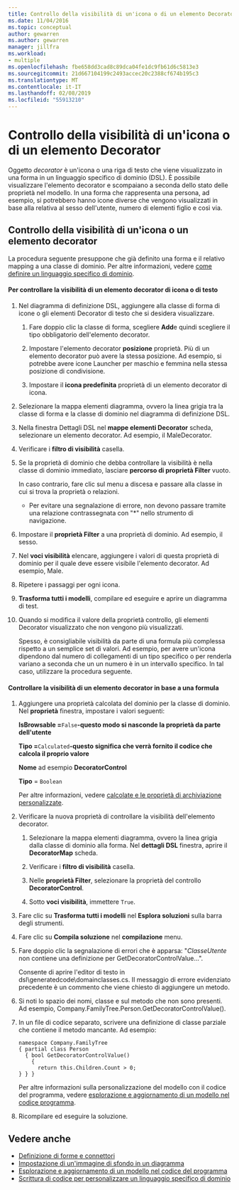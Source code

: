 ```yaml
---
title: Controllo della visibilità di un'icona o di un elemento Decorator
ms.date: 11/04/2016
ms.topic: conceptual
author: gewarren
ms.author: gewarren
manager: jillfra
ms.workload:
- multiple
ms.openlocfilehash: fbe658dd3cad8c89dca04fe1dc9fb61d6c5813e3
ms.sourcegitcommit: 21d667104199c2493accec20c2388cf674b195c3
ms.translationtype: MT
ms.contentlocale: it-IT
ms.lasthandoff: 02/08/2019
ms.locfileid: "55913210"
---
```

# <a name="controlling-the-visibility-of-an-icon-or-decorator"></a>Controllo della visibilità di un'icona o di un elemento Decorator
Oggetto *decorator* è un'icona o una riga di testo che viene visualizzato in una forma in un linguaggio specifico di dominio (DSL). È possibile visualizzare l'elemento decorator e scompaiano a seconda dello stato delle proprietà nel modello. In una forma che rappresenta una persona, ad esempio, si potrebbero hanno icone diverse che vengono visualizzati in base alla relativa al sesso dell'utente, numero di elementi figlio e così via.

## <a name="controlling-the-visibility-of-an-icon-or-decorator"></a>Controllo della visibilità di un'icona o un elemento decorator
 La procedura seguente presuppone che già definito una forma e il relativo mapping a una classe di dominio. Per altre informazioni, vedere [come definire un linguaggio specifico di dominio](../modeling/how-to-define-a-domain-specific-language.md).

#### <a name="to-control-the-visibility-of-an-icon-or-text-decorator"></a>Per controllare la visibilità di un elemento decorator di icona o di testo

1. Nel diagramma di definizione DSL, aggiungere alla classe di forma di icone o gli elementi Decorator di testo che si desidera visualizzare.

   1.  Fare doppio clic la classe di forma, scegliere **Add**e quindi scegliere il tipo obbligatorio dell'elemento decorator.

   2.  Impostare l'elemento decorator **posizione** proprietà. Più di un elemento decorator può avere la stessa posizione. Ad esempio, si potrebbe avere icone Launcher per maschio e femmina nella stessa posizione di condivisione.

   3.  Impostare il **icona predefinita** proprietà di un elemento decorator di icona.

2. Selezionare la mappa elementi diagramma, ovvero la linea grigia tra la classe di forma e la classe di dominio nel diagramma di definizione DSL.

3. Nella finestra Dettagli DSL nel **mappe elementi Decorator** scheda, selezionare un elemento decorator. Ad esempio, il MaleDecorator.

4. Verificare i **filtro di visibilità** casella.

5. Se la proprietà di dominio che debba controllare la visibilità è nella classe di dominio immediato, lasciare **percorso di proprietà Filter** vuoto.

    In caso contrario, fare clic sul menu a discesa e passare alla classe in cui si trova la proprietà o relazioni.

   -   Per evitare una segnalazione di errore, non devono passare tramite una relazione contrassegnata con "*" nello strumento di navigazione.

6. Impostare il **proprietà Filter** a una proprietà di dominio. Ad esempio, il sesso.

7. Nel **voci visibilità** elencare, aggiungere i valori di questa proprietà di dominio per il quale deve essere visibile l'elemento decorator. Ad esempio, Male.

8. Ripetere i passaggi per ogni icona.

9. **Trasforma tutti i modelli**, compilare ed eseguire e aprire un diagramma di test.

10. Quando si modifica il valore della proprietà controllo, gli elementi Decorator visualizzato che non vengono più visualizzati.

    Spesso, è consigliabile visibilità da parte di una formula più complessa rispetto a un semplice set di valori. Ad esempio, per avere un'icona dipendono dal numero di collegamenti di un tipo specifico o per renderla variano a seconda che un un numero è in un intervallo specifico. In tal caso, utilizzare la procedura seguente.

#### <a name="to-control-the-visibility-of-a-decorator-based-on-a-formula"></a>Controllare la visibilità di un elemento decorator in base a una formula

1.  Aggiungere una proprietà calcolata del dominio per la classe di dominio. Nel **proprietà** finestra, impostare i valori seguenti:

     **IsBrowsable =**`False`**-questo modo si nasconde la proprietà da parte dell'utente**

     **Tipo =**`Calculated`**-questo significa che verrà fornito il codice che calcola il proprio valore**

     **Nome** ad esempio **DecoratorControl**

     **Tipo** = `Boolean`

     Per altre informazioni, vedere [calcolate e le proprietà di archiviazione personalizzate](../modeling/calculated-and-custom-storage-properties.md).

2.  Verificare la nuova proprietà di controllare la visibilità dell'elemento decorator.

    1.  Selezionare la mappa elementi diagramma, ovvero la linea grigia dalla classe di dominio alla forma. Nel **dettagli DSL** finestra, aprire il **DecoratorMap** scheda.

    2.  Verificare i **filtro di visibilità** casella.

    3.  Nelle **proprietà Filter**, selezionare la proprietà del controllo **DecoratorControl**.

    4.  Sotto **voci visibilità**, immettere `True`.

3.  Fare clic su **Trasforma tutti i modelli** nel **Esplora soluzioni** sulla barra degli strumenti.

4.  Fare clic su **Compila soluzione** nel **compilazione** menu.

5.  Fare doppio clic la segnalazione di errori che è apparsa: "*ClasseUtente* non contiene una definizione per GetDecoratorControlValue...".

     Consente di aprire l'editor di testo in dsl\generatedcode\domainclasses.cs. Il messaggio di errore evidenziato precedente è un commento che viene chiesto di aggiungere un metodo.

6.  Si noti lo spazio dei nomi, classe e sul metodo che non sono presenti.  Ad esempio, Company.FamilyTree.Person.GetDecoratorControlValue().

7.  In un file di codice separato, scrivere una definizione di classe parziale che contiene il metodo mancante. Ad esempio:

    ```
    namespace Company.FamilyTree
    { partial class Person
      { bool GetDecoratorControlValue()
        {
          return this.Children.Count > 0;
    } } }
    ```

     Per altre informazioni sulla personalizzazione del modello con il codice del programma, vedere [esplorazione e aggiornamento di un modello nel codice programma](../modeling/navigating-and-updating-a-model-in-program-code.md).

8.  Ricompilare ed eseguire la soluzione.

## <a name="see-also"></a>Vedere anche

- [Definizione di forme e connettori](../modeling/defining-shapes-and-connectors.md)
- [Impostazione di un'immagine di sfondo in un diagramma](../modeling/setting-a-background-image-on-a-diagram.md)
- [Esplorazione e aggiornamento di un modello nel codice del programma](../modeling/navigating-and-updating-a-model-in-program-code.md)
- [Scrittura di codice per personalizzare un linguaggio specifico di dominio](../modeling/writing-code-to-customise-a-domain-specific-language.md)